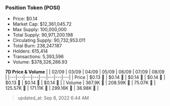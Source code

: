 
  ### Position Token (POSI)
  - Price: $0.14
  - Market Cap: $12,361,045.72
  - Max Supply: 100,000,000
  - Total Supply: 90,971,200.198
  - Circulating Supply: 90,732,953.011
  - Total Burn: 238,247.187
  - Holders: 615,414
  - Transactions: 5,393,596
  - Volume: $378,326,286.93

  **7D Price & Volume**
  | | 02&#x2F;09 | 03&#x2F;09 | 04&#x2F;09 | 05&#x2F;09 | 06&#x2F;09 | 07&#x2F;09 | 08&#x2F;09 |
  |---|---|---|---|---|---|---|---|
  | Price | $0.13 🚀 | $0.14 🚀 | $0.14 🚀 | $0.14 🚀 | $0.13 🔻 | $0.14 🚀 | $0.14 🔻 |
  | Volume | 367.9K 🚀 | 208.59K 🔻 | 75.07K 🔻 | 125.57K 🚀 | 171.11K 🚀 | 299.16K 🚀 | 38.98K 🔻 |

  > updated_at: Sep 8, 2022 6:44 AM
